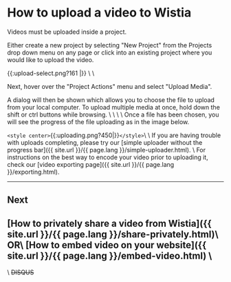 # How to upload a video to Wistia


Videos must be uploaded inside a project.  

Either create a new project by selecting "New Project" from the Projects drop down menu on any page or click into an existing project where you would like to upload the video.  

{{:upload-select.png?161 |}} 
\\
\\

Next, hover over the "Project Actions" menu and select "Upload Media".  

A dialog will then be shown which allows you to choose the file to upload from your local computer.  To upload multiple media at once, hold down the shift or ctrl buttons while browsing.
\\
\\
\\
\\
Once a file has been chosen, you will see the progress of the file uploading as in the image below.

`<style center>`{{:uploading.png?450|}}`</style>`\\
\\
If you are having trouble with uploads completing, please try our [simple uploader without the progress bar]({{ site.url }}/{{ page.lang }}/simple-uploader.html).
\\
For instructions on the best way to encode your video prior to uploading it, check our [video exporting page]({{ site.url }}/{{ page.lang }}/exporting.html).

----

## Next

[How to privately share a video from Wistia]({{ site.url }}/{{ page.lang }}/share-privately.html)\\
OR\\
[How to embed video on your website]({{ site.url }}/{{ page.lang }}/embed-video.html)
\\
----
\\
~~DISQUS~~
